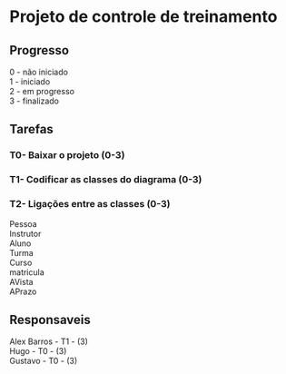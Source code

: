# Projeto de controle de treinamento

## Progresso
0 - não iniciado
<br>
1 - iniciado
<br>
2 - em progresso 
<br>
3 - finalizado 
<br>

## Tarefas
### T0- Baixar o projeto (0-3)
### T1- Codificar as classes do diagrama (0-3)
### T2- Ligações entre as classes (0-3)

Pessoa
<br>
Instrutor
<br>
Aluno
<br>
Turma
<br>
Curso
<br>
matricula
<br>
AVista
<br>
APrazo
<br>

## Responsaveis
Alex Barros - T1 - (3)
<br>
Hugo - T0 - (3)
<br>
Gustavo - T0 - (3)
<br>

